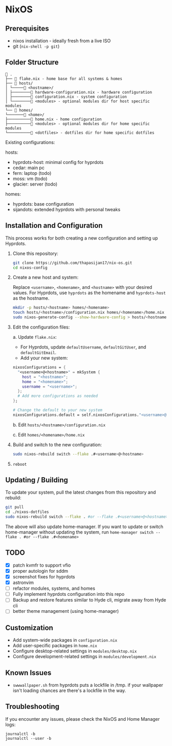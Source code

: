 # NixOS 

## Prerequisites

- nixos installation - ideally fresh from a live ISO
- git (`nix-shell -p git`)

## Folder Structure

```
📁 .
├── 📄 flake.nix - home base for all systems & homes
├── 📁 hosts/
│ └─────📁 <hostname>/
│ ├────────📄 hardware-configuration.nix - hardware configuration
│ ├────────📄 configuration.nix - system configuration
│ └────────📁 <modules> - optional modules dir for host specific modules
└── 📁 homes/
└───────📁 <home>/
├──────────📄 home.nix - home configuration
├──────────📁 <modules> - optional modules dir for home specific modules
└──────────📁 <dotfiles> - dotfiles dir for home specific dotfiles
```

Existing configurations:

hosts:

- hyprdots-host: minimal config for hyprdots
- cedar: main pc
- fern: laptop (todo)
- moss: vm (todo)
- glacier: server (todo)

homes:

- hyprdots: base configuration 
- sijandots: extended hyprdots with personal tweaks

## Installation and Configuration

This process works for both creating a new configuration and setting up Hyprdots.

1. Clone this repository:

   ```bash
   git clone https://github.com/thapasijan17/nix-os.git
   cd nixos-config
   ```

2. Create a new host and system:

   Replace `<username>`, `<homename>`, and `<hostname>` with your desired values. For Hyprdots, use `hyprdots` as the homename and `hyprdots-host` as the hostname.

   ```bash
   mkdir -p hosts/<hostname> homes/<homename>
   touch hosts/<hostname>/configuration.nix homes/<homename>/home.nix
   sudo nixos-generate-config --show-hardware-config > hosts/<hostname>/hardware-configuration.nix
   ```

3. Edit the configuration files:

   a. Update `flake.nix`:

   - For Hyprdots, update `defaultUsername`, `defaultGitUser`, and `defaultGitEmail`.
   - Add your new system:

   ```nix
   nixosConfigurations = {
     "<username>@<hostname>" = mkSystem {
       host = "<hostname>";
       home = "<homename>";
       username = "<username>";
     };
     # Add more configurations as needed
   };

   # Change the default to your new system
   nixosConfigurations.default = self.nixosConfigurations."<username>@<hostname>";
   ```

   b. Edit `hosts/<hostname>/configuration.nix`

   c. Edit `homes/<homename>/home.nix`

4. Build and switch to the new configuration:

   ```bash
   sudo nixos-rebuild switch --flake .#<username>@<hostname>
   ```

5. `reboot`

## Updating / Building

To update your system, pull the latest changes from this repository and rebuild:

```bash
git pull
cd ./nixos-dotfiles
sudo nixos-rebuild switch --flake . #or --flake .#<username>@<hostname>
```

The above will also update home-manager. If you want to update or switch home-manager without updating the system, run `home-manager switch --flake . #or --flake .#<homename>`

## TODO

- [x] patch kvmfr to support vfio
- [x] proper autologin for sddm
- [x] screenshot fixes for hyprdots
- [x] astronvim
- [ ] refactor modules, systems, and homes
- [ ] Fully implement hyprdots configuration into this repo
- [ ] Backup and restore features similar to Hyde cli, migrate away from Hyde cli
- [ ] better theme management (using home-manager)

## Customization

- Add system-wide packages in `configuration.nix`
- Add user-specific packages in `home.nix`
- Configure desktop-related settings in `modules/desktop.nix`
- Configure development-related settings in `modules/development.nix`

## Known Issues

- `swwwallpaper.sh` from hyprdots puts a lockfile in /tmp. if your wallpaper isn't loading chances are there's a lockfile in the way.

## Troubleshooting

If you encounter any issues, please check the NixOS and Home Manager logs:

```
journalctl -b
journalctl --user -b
```
